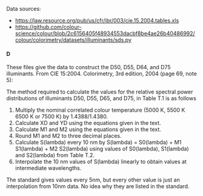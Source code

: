 Data sources:

- https://law.resource.org/pub/us/cfr/ibr/003/cie.15.2004.tables.xls
- https://github.com/colour-science/colour/blob/2c6156405f48934553dacbf8be4ae26b40486992/colour/colorimetry/datasets/illuminants/sds.py

#### D

These files give the data to construct the D50, D55, D64, and D75 illuminants.
From CIE 15:2004. Colorimetry, 3rd edition, 2004 (page 69, note 5):

The method required to calculate the values for the relative spectral power
distributions of illuminants D50, D55, D65, and D75, in Table T.1 is as follows

1. Multiply the nominal correlated colour temperature (5000 K, 5500 K 6500 K or 7500
   K) by 1.4388/1.4380.
2. Calculate XD and YD using the equations given in the text.
3. Calculate M1 and M2 using the equations given in the text.
4. Round M1 and M2 to three decimal places.
5. Calculate S(lambda) every 10 nm by
   S(lambda) = S0(lambda) + M1 S1(lambda) + M2 S2(lambda)
   using values of S0(lambda), S1(lambda) and S2(lambda) from Table T.2.
6. Interpolate the 10 nm values of S(lambda) linearly to obtain values at intermediate
   wavelengths.

The standard gives values every 5nm, but every other value is just an interpolation from
10nm data. No idea why they are listed in the standard.
